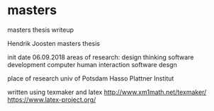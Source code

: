 # masters
masters thesis writeup

Hendrik Joosten masters thesis

init date 06.09.2018
areas of research:
	design thinking
	software development
	computer human interaction
	software desgn
	
place of research
	univ of Potsdam
	Hasso Plattner Institut

written using texmaker and latex
http://www.xm1math.net/texmaker/
https://www.latex-project.org/


